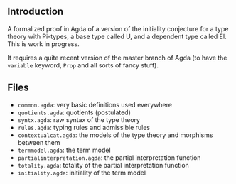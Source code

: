 Introduction
------------

A formalized proof in Agda of a version of the initiality conjecture for a type theory with
Pi-types, a base type called U, and a dependent type called El. This is work in progress.

It requires a quite recent version of the master branch of Agda (to have the `variable` keyword,
`Prop` and all sorts of fancy stuff).

Files
-----

- `common.agda`: very basic definitions used everywhere
- `quotients.agda`: quotients (postulated)
- `syntx.agda`: raw syntax of the type theory
- `rules.agda`: typing rules and admissible rules
- `contextualcat.agda`: the models of the type theory and morphisms between them
- `termmodel.agda`: the term model
- `partialinterpretation.agda`: the partial interpretation function
- `totality.agda`: totality of the partial interpretation function
- `initiality.agda`: initiality of the term model